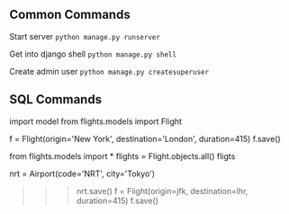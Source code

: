 ## Common Commands

Start server
`python manage.py runserver`

Get into django shell
`python manage.py shell`

Create admin user
`python manage.py createsuperuser`

## SQL Commands

import model
from flights.models import Flight

<!-- Insert new flight  -->

f = Flight(origin='New York', destination='London', duration=415)
f.save()

<!-- View flights  -->

from flights.models import \*
flights = Flight.objects.all()
fligts

nrt = Airport(code='NRT', city='Tokyo')

> > > nrt.save()
> > > f = Flight(origin=jfk, destination=lhr, duration=415)
> > > f.save()

